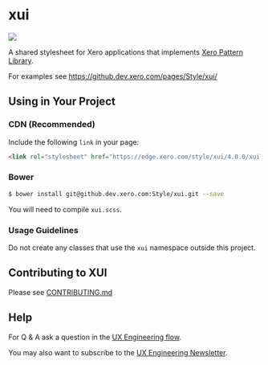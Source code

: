 # xui

<a href="https://teamcity.dev.xero.com/viewType.html?buildTypeId=Xui_Style_Master"><img src="https://teamcity.dev.xero.com/app/rest/builds/buildType:(id:Xui_Style_Master)/statusIcon"></a>

A shared stylesheet for Xero applications that implements [Xero Pattern Library](https://xero.invisionapp.com/boards/DN2P9HFAUVQP).

For examples see https://github.dev.xero.com/pages/Style/xui/

## Using in Your Project

### CDN (Recommended)

Include the following `link` in your page:

```html
<link rel="stylesheet" href="https://edge.xero.com/style/xui/4.0.0/xui.css"/>
```

### Bower
```bash
$ bower install git@github.dev.xero.com:Style/xui.git --save
```

You will need to compile `xui.scss`.

### Usage Guidelines

Do not create any classes that use the `xui` namespace outside this project.

## Contributing to XUI

Please see [CONTRIBUTING.md](./CONTRIBUTING.md)

## Help

For Q & A ask a question in the [UX Engineering flow](https://www.flowdock.com/app/xero/ux-engineering).

You may also want to subscribe to the [UX Engineering Newsletter](http://xero.us11.list-manage1.com/subscribe?u=b6eb05e31e28aab10df3721c6&id=5c27a93854).
